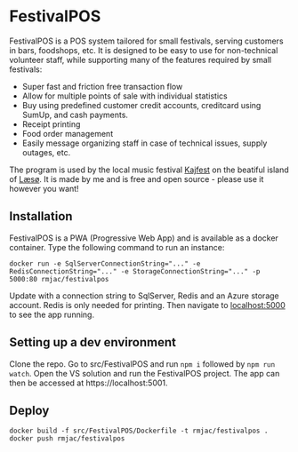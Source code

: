 # FestivalPOS
FestivalPOS is a POS system tailored for small festivals, serving customers in bars, foodshops, etc.
It is designed to be easy to use for non-technical volunteer staff, while supporting many of the features required by small festivals:

* Super fast and friction free transaction flow
* Allow for multiple points of sale with individual statistics
* Buy using predefined customer credit accounts, creditcard using SumUp, and cash payments.
* Receipt printing
* Food order management
* Easily message organizing staff in case of technical issues, supply outages, etc.

The program is used by the local music festival [Kajfest](http://kajfest.dk) on the beatiful island of [Læsø](https://visitlaesoe.dk).
It is made by me and is free and open source - please use it however you want!

## Installation
FestivalPOS is a PWA (Progressive Web App) and is available as a docker container. Type the following command to run an instance:

```
docker run -e SqlServerConnectionString="..." -e RedisConnectionString="..." -e StorageConnectionString="..." -p 5000:80 rmjac/festivalpos
```
Update with a connection string to SqlServer, Redis and an Azure storage account. Redis is only needed for printing.
Then navigate to [localhost:5000]() to see the app running.

## Setting up a dev environment
Clone the repo. Go to src/FestivalPOS and run `npm i` followed by `npm run watch`.
Open the VS solution and run the FestivalPOS project. The app can then be accessed at https://localhost:5001.

## Deploy

```
docker build -f src/FestivalPOS/Dockerfile -t rmjac/festivalpos .
docker push rmjac/festivalpos
```
